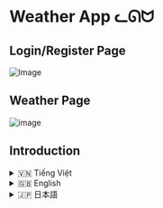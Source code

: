 # Weather App ᓚᘏᗢ

## Login/Register Page
![Image](https://github.com/user-attachments/assets/0ae52afd-662b-47b2-b45e-8af3d9e89441)

## Weather Page

![image](https://github.com/user-attachments/assets/d2083a10-7389-4624-969d-31ab0297f7ad)


## Introduction
<!-- Vietnamese -->
<details>
  <summary>🇻🇳 Tiếng Việt</summary>

## Giới thiệu

**Weather App (Rin)** là một ứng dụng tra cứu thời tiết đa năng, cung cấp thông tin thời tiết chi tiết, dự báo, lịch sử tìm kiếm, và tích hợp trí tuệ nhân tạo (AI) để hỗ trợ người dùng. Ứng dụng được xây dựng bằng Python, sử dụng Flask framework, API của OpenWeatherMap, và Google Gemini AI.

## Tính năng

*   **Tra cứu thời tiết hiện tại:**  Xem thông tin thời tiết chi tiết cho bất kỳ thành phố nào trên thế giới, bao gồm:
    *   Tên thành phố
    *   Nhiệt độ
    *   Cảm giác như
    *   Mô tả thời tiết (ví dụ: trời nắng, có mây, mưa,...)
    *   Độ ẩm
    *   Áp suất không khí
    *   Tốc độ gió
    *   Hướng gió
    *   Độ che phủ mây
    *   Tầm nhìn
    *   Thời gian mặt trời mọc/lặn
    *   Biểu tượng thời tiết
    *   Thanh hiển thị nhiệt độ
*   **Dự báo thời tiết:** Xem dự báo thời tiết trong 5 ngày tới (mỗi 3 giờ), bao gồm:
    *   Thời gian
    *   Nhiệt độ
    *   Mô tả thời tiết
    *   Xác suất mưa
    *   Biểu đồ nhiệt độ và xác suất mưa
*   **Bản đồ thời tiết:**  Xem bản đồ thời tiết với các lớp khác nhau (nhiệt độ, gió, áp suất, lượng mưa, mây).
*   **Lịch sử tra cứu:**
    *   Lưu trữ lịch sử tìm kiếm thời tiết của người dùng.
    *   Cho phép xem lại, xóa từng mục, hoặc xóa toàn bộ lịch sử.
    *   Tìm kiếm trong lịch sử.
    *   Phân trang lịch sử.
    *   Hiển thị trạng thái "đã xem" / "chưa xem" cho các mục lịch sử.
*   **Tích hợp AI (Rin):**
    *   Trò chuyện với AI (Rin) để hỏi về thời tiết, phân tích tác động của thời tiết đến sức khỏe, và nhận các lời khuyên.
    *   Sử dụng Google Gemini AI.
    *   Hỗ trợ định dạng Markdown và emoji trong câu trả lời của AI.
    *   Có thể tùy chỉnh độ rộng của sidebar chat.
* **Đồng hồ:**
    * Hiển thị đồng hồ kim và đồng hồ số.
    * Hiển thị thời gian giây.
    * Hiển thị ngày tháng.
    * Hiển thị thứ trong tuần.
    * Hiệu ứng Neon cho số, kim và các thành phần khác của đồng hồ.
* **Trình phát nhạc:**
    * Phát nhạc nền.
    * Hiển thị ảnh album và tên bài hát.
    * Điều khiển phát/tạm dừng, chuyển bài, lặp lại, phát ngẫu nhiên.
    * Điều chỉnh âm lượng.
    * Hiển thị thanh tiến trình và thời gian bài hát.
    * Hiển thị danh sách phát (playlist).
    * Hiển thị hiệu ứng visualizer.
*   **Đăng nhập/Đăng ký:**
    *   Quản lý tài khoản người dùng.
    *   Lưu trữ lịch sử tra cứu theo từng tài khoản.
*   **Chế độ tối (Dark Mode):** Chuyển đổi giữa giao diện sáng và tối.
*   **Responsive:** Giao diện tương thích với nhiều kích thước màn hình (desktop, mobile).
* **Thông báo lỗi:** Hiển thị thông báo lỗi rõ ràng khi có lỗi xảy ra (ví dụ: không tìm thấy thành phố).
* **Autocomplete:** Gợi ý tên thành phố khi người dùng nhập.

## Cài đặt

1.  **Yêu cầu hệ thống:**
    *   Python 3.6 trở lên.
    *   Các thư viện Python: `Flask`, `requests`, `python-dotenv`, `Werkzeug`, `google-generativeai`, `markdown`, `chart.js`, `leaflet`, `jquery`, `jquery-ui`, `bootstrap`.

2.  **Các bước cài đặt (Sử dụng `run.bat` - Khuyến nghị):**

    *   Tải repository này về máy (Clone hoặc tải ZIP).
    *   Mở thư mục vừa tải về (`weather_app`).
    *   Chạy file `run.bat`. File này sẽ tự động:
        *   Tạo môi trường ảo (virtual environment) `moitruongao`.
        *   Cài đặt các thư viện cần thiết (từ file `requirements.txt`).
        *   Chạy ứng dụng.

3.  **Các bước cài đặt (Thủ công):**
    Mở terminal (command prompt hoặc PowerShell trên Windows, terminal trên Linux/macOS):

    ```bash
    # Clone repository (nếu chưa tải về)
    git clone https://github.com/Rin1809/Weather_App.git
    cd Weather_App

    # Tạo môi trường ảo (tùy chọn nhưng rất khuyến khích)
    python -m venv moitruongao

    # Kích hoạt môi trường ảo
    # Trên Windows:
    moitruongao\Scripts\activate
    # Trên Linux/macOS:
    source moitruongao/bin/activate

    # Cài đặt các thư viện
    pip install -r requirements.txt
    ```

4.  **Chạy ứng dụng:**

    ```bash
    # Đảm bảo môi trường ảo đã được kích hoạt (nếu bạn dùng môi trường ảo)
    python app/app.py
    ```
    Hoặc
    ```bash
    #Trên window
    run.bat
    ```

## Hướng dẫn sử dụng

1.  **Đăng nhập/Đăng ký:**
    *   Truy cập trang đăng nhập/đăng ký.
    *   Tạo tài khoản mới hoặc đăng nhập bằng tài khoản đã có.
    *   Lịch sử tra cứu sẽ được lưu theo từng tài khoản.

2.  **Tra cứu thời tiết:**
    *   Nhập tên thành phố vào ô tìm kiếm và nhấn Enter hoặc nút "Tra cứu".
    *   Hoặc, sử dụng định vị (geolocation) để tra cứu thời tiết tại vị trí hiện tại.
    *   Thông tin thời tiết hiện tại và dự báo sẽ được hiển thị.

3.  **Xem bản đồ thời tiết:**
    *  Chuyển đổi giữa chế độ xem bản đồ và biểu đồ bằng nút "Chuyển đổi Biểu đồ/Bản đồ".
    *   Chọn các lớp bản đồ khác nhau (nhiệt độ, gió,...) bằng nút "Lớp bản đồ".

4.  **Xem lịch sử tra cứu:**
    *   Lịch sử tra cứu sẽ được hiển thị ở phần dưới trang chính.
    *   Nhấn vào một mục lịch sử để xem lại thông tin thời tiết.
    *   Xóa từng mục lịch sử hoặc xóa toàn bộ.
    *   Tìm kiếm trong lịch sử bằng nút "Tìm kiếm" trong phần lịch sử.
    *   Chuyển trang bằng nút "Trước" và "Sau".

5.  **Sử dụng AI (Rin):**
    *   Nhấn vào biểu tượng AI hoặc chữ "Hỏi AI" để mở sidebar chat.
    *   Nhập câu hỏi vào ô chat và nhấn Enter hoặc nút gửi.
    *  Có thể kéo để tăng giảm độ rộng của sidebar.

6.  **Sử dụng đồng hồ:**
    *   Đồng hồ sẽ luôn hiển thị ở bên phải màn hình (trên desktop).

7.  **Sử dụng trình phát nhạc:**
     *   Trình phát nhạc sẽ luôn hiển thị ở bên trái màn hình (trên desktop).
     *   Nhạc sẽ tự động phát khi vào trang.

8.  **Chuyển đổi chế độ tối:**
    *   Nhấn vào nút "Chế độ tối" (hình mặt trăng/mặt trời) ở góc trên bên phải để chuyển đổi.

## API Sử Dụng

*   **OpenWeatherMap API:**  Dùng để lấy dữ liệu thời tiết hiện tại và dự báo.  Bạn cần có API key để sử dụng.  Đặt API key vào file `.env` (trong thư mục `app`) với biến `API_KEY`.
*   **Google Gemini API:**  Dùng cho tính năng AI.  Bạn cần có API key. Đặt API key vào file `.env` với biến `GEMINI_API_KEY`.

## Cấu trúc thư mục

```
weather_app/
├── app/              # Thư mục chứa code chính của ứng dụng
│   ├── .env          # File cấu hình (chứa API key, SECRET_KEY)
│   ├── app.py        # File Python chính (chứa code Flask)
│   ├── static/       # Thư mục chứa các file tĩnh (CSS, JS, images, music)
│   │   ├── css/
│   │   ├── images/
│   │   ├── js/
│   │   └── music/
│   └── templates/    # Thư mục chứa các file HTML template
│       ├── index.html
│       └── login.html
├── plugins/          # (Không dùng đến)
├── run.bat           # Script để chạy ứng dụng (Windows)
├── user_data/        # Thư mục chứa dữ liệu người dùng (lịch sử tìm kiếm)
├── city.list.json     # Danh sách thành phố
└── requirements.txt  # Danh sách các thư viện Python cần thiết
```

## Lưu ý

*   **Môi trường ảo:** Luôn sử dụng môi trường ảo để quản lý các thư viện Python.

</details>

<!-- English -->
<details>
  <summary>🇬🇧 English</summary>

## Introduction

**Weather App (Rin)** is a feature-rich weather application that provides detailed weather information, forecasts, search history, and integrates with Artificial Intelligence (AI) to assist users.  The application is built with Python, using the Flask framework, the OpenWeatherMap API, and Google Gemini AI.

## Features

*   **Current Weather:** View detailed weather information for any city in the world, including:
    *   City name
    *   Temperature
    *   Feels-like temperature
    *   Weather description (e.g., sunny, cloudy, rainy, etc.)
    *   Humidity
    *   Air pressure
    *   Wind speed
    *   Wind direction
    *   Cloud cover
    *   Visibility
    *   Sunrise/sunset times
    *   Weather icon
    * Temperature Bar
*   **Weather Forecast:** View the weather forecast for the next 5 days (every 3 hours), including:
    *   Time
    *   Temperature
    *   Weather description
    *   Probability of precipitation
    *   Temperature and precipitation probability chart
*   **Weather Map:** View a weather map with different layers (temperature, wind, pressure, precipitation, clouds).
*   **Search History:**
    *   Stores the user's weather search history.
    *   Allows reviewing, deleting individual items, or clearing the entire history.
    *   Search within the history.
    *   History pagination.
    *   Displays "viewed" / "not viewed" status for history items.
*   **AI Integration (Rin):**
    *   Chat with AI (Rin) to ask about the weather, analyze the impact of weather on health, and receive advice.
    *   Uses Google Gemini AI.
    *   Supports Markdown formatting and emojis in AI responses.
    * Adjustable sidebar width.
*   **Clock:**
    * Display analog and digital clock.
    * Display seconds.
    * Display date.
    * Display day of week.
    * Neon effect for numbers, hands and other components.
*   **Music Player:**
    *   Plays background music.
    *   Displays album art and song title.
    *   Play/pause, next track, previous track, repeat, and shuffle controls.
    *   Volume control.
    *   Displays progress bar and song time.
    *   Displays playlist.
    *   Displays visualizer.
*   **Login/Register:**
    *   User account management.
    *   Stores search history for each account.
*   **Dark Mode:** Switch between light and dark themes.
*   **Responsive:** The interface is compatible with various screen sizes (desktop, mobile).
* **Error Alert:** Display clear error messages when an error (e.g. city not found).
* **Autocomplete:** City name suggestions.

## Installation

1.  **System Requirements:**
    *   Python 3.6 or higher.
    *   Python libraries: `Flask`, `requests`, `python-dotenv`, `Werkzeug`, `google-generativeai`, `markdown`, `chart.js`, `leaflet`, `jquery`, `jquery-ui`, `bootstrap`.

2.  **Installation Steps (Using `run.bat` - Recommended):**

    *   Download this repository (Clone or download ZIP).
    *   Open the downloaded folder (`weather_app`).
    *   Run the `run.bat` file. This will automatically:
        *   Create a virtual environment (`moitruongao`).
        *   Install the necessary libraries (from `requirements.txt`).
        *   Run the application.

3.  **Installation Steps (Manual):**
    Open a terminal (command prompt or PowerShell on Windows, terminal on Linux/macOS):

    ```bash
    # Clone the repository (if not already downloaded)
    git clone https://github.com/Rin1809/Weather_App.git
    cd Weather_App

    # Create a virtual environment (optional but highly recommended)
    python -m venv moitruongao

    # Activate the virtual environment
    # On Windows:
    moitruongao\Scripts\activate
    # On Linux/macOS:
    source moitruongao/bin/activate

    # Install the libraries
    pip install -r requirements.txt
    ```

4.  **Run the Application:**

    ```bash
    # Make sure the virtual environment is activated (if you are using one)
    python app/app.py
    ```
    Or
    ```bash
    #On window
    run.bat
    ```

## Usage Instructions

1.  **Login/Register:**
    *   Access the login/registration page.
    *   Create a new account or log in with an existing account.
    *   Search history will be saved for each account.

2.  **Weather Search:**
    *   Enter the city name in the search box and press Enter or the "Search" button.
    *   Or, use geolocation to look up the weather at your current location.
    *   Current weather information and forecast will be displayed.

3.  **View Weather Map:**
    *   Switch between map and chart views using the "Toggle Chart/Map" button.
    *   Select different map layers (temperature, wind,...) using the "Map Layers" button.

4.  **View Search History:**
    *   The search history will be displayed at the bottom of the main page.
    *   Click on a history item to view the weather information again.
    *   Delete individual history items or clear the entire history.
    *   Search within the history using the "Search" button in the history section.
    *   Navigate pages with "Previous" and "Next" button.

5.  **Use AI (Rin):**
    *   Click the AI icon or the "Ask AI" text to open the chat sidebar.
    *   Enter your question in the chat box and press Enter or the send button.
    * Drag to resize sidebar.

6.  **Use the clock:**
    * The clock will always display on the right side of the screen (desktop).

7.  **Use music player:**
    * The music player will always be displayed on the left side of the screen (desktop).
    * Music will automatically play when you enter page.

8.  **Switch Dark Mode:**
    *   Click the "Dark Mode" button (moon/sun icon) in the top right corner to switch.

## APIs Used

*   **OpenWeatherMap API:** Used to retrieve current weather data and forecasts. You need an API key to use it. Put the API key in the `.env` file (in the `app` folder) with the variable `API_KEY`.
*   **Google Gemini API:** Used for the AI feature. You need an API key.  Put the API key in the `.env` file with the variable `GEMINI_API_KEY`.

## Folder Structure

```
weather_app/
├── app/              # Main application code folder
│   ├── .env          # Configuration file (contains API key, SECRET_KEY)
│   ├── app.py        # Main Python file (contains Flask code)
│   ├── static/       # Static files (CSS, JS, images, music)
│   │   ├── css/
│   │   ├── images/
│   │   ├── js/
│   │   └── music/
│   └── templates/    # HTML template files
│       ├── index.html
│       └── login.html
├── plugins/          # (Unused)
├── run.bat           # Script to run the application (Windows)
├── user_data/        # User data folder (search history)
├── city.list.json     # List of cities
└── requirements.txt  # List of required Python libraries
```

## Notes

*   **Virtual Environment:** Always use a virtual environment to manage Python libraries.

</details>

<!-- Japanese -->
<details>
  <summary>🇯🇵 日本語</summary>

## イントロダクション

**Weather App (Rin)** は、詳細な天気情報、予報、検索履歴を提供し、ユーザーを支援する人工知能 (AI) を統合した多機能天気アプリケーションです。このアプリケーションは Python で構築されており、Flask フレームワーク、OpenWeatherMap API、Google Gemini AI を使用しています。

## 機能

*   **現在の天気:** 世界中の都市の詳細な天気情報を表示します。
    *   都市名
    *   気温
    *   体感温度
    *   天気の説明 (例: 晴れ、曇り、雨など)
    *   湿度
    *   気圧
    *   風速
    *   風向
    *   雲量
    *   視程
    *   日の出/日の入り時刻
    *   天気アイコン
    * 温度バー
*   **天気予報:** 今後5日間の天気予報 (3時間ごと) を表示します。
    *   時間
    *   気温
    *   天気の説明
    *   降水確率
    *   気温と降水確率のグラフ
*   **天気図:** さまざまなレイヤー (気温、風、気圧、降水量、雲) を持つ天気図を表示します。
*   **検索履歴:**
    *   ユーザーの天気検索履歴を保存します。
    *   個々のアイテムの確認、削除、または履歴全体のクリアが可能です。
    *   履歴内検索。
    *   履歴のページネーション。
    *   履歴アイテムの「表示済み」/「未表示」ステータスを表示します。
*   **AI 統合 (Rin):**
    *   AI (Rin) とチャットして、天気について質問したり、天気による健康への影響を分析したり、アドバイスを受けたりできます。
    *   Google Gemini AI を使用します。
    *   AI の応答で Markdown 形式と絵文字をサポートします。
    * サイドバーの幅を調整可能。
*   **時計:**
    * アナログ時計とデジタル時計を表示します。
    * 秒を表示します。
    * 日付を表示します。
    * 曜日を表示します。
    * 数字、針、その他のコンポーネントにネオンエフェクト。
*   **音楽プレーヤー:**
    *   BGM を再生します。
    *   アルバムアートと曲のタイトルを表示します。
    *   再生/一時停止、次のトラック、前のトラック、リピート、シャッフルコントロール。
    *   音量調節。
    *   プログレスバーと曲の時間を表示します。
    *   プレイリストを表示します。
    *   ビジュアライザーを表示します。
*   **ログイン/登録:**
    *   ユーザーアカウント管理。
    *   アカウントごとに検索履歴を保存します。
*   **ダークモード:** ライトテーマとダークテーマを切り替えます。
*   **レスポンシブ:** インターフェイスはさまざまな画面サイズ (デスクトップ、モバイル) に対応しています。
* **エラーアラート:** エラー(都市が見つからないなど)が発生した場合、明確なエラーメッセージを表示します。
* **オートコンプリート:** 都市名の候補を表示します。

## インストール

1.  **システム要件:**
    *   Python 3.6 以上。
    *   Python ライブラリ: `Flask`, `requests`, `python-dotenv`, `Werkzeug`, `google-generativeai`, `markdown`, `chart.js`, `leaflet`, `jquery`, `jquery-ui`, `bootstrap`.

2.  **インストール手順 (`run.bat` の使用 - 推奨):**

    *   このリポジトリをダウンロードします (クローンまたは ZIP ダウンロード)。
    *   ダウンロードしたフォルダ (`weather_app`) を開きます。
    *   `run.bat` ファイルを実行します。これにより、自動的に次の処理が行われます。
        *   仮想環境 (`moitruongao`) を作成します。
        *   必要なライブラリをインストールします (`requirements.txt` から)。
        *   アプリケーションを実行します。

3.  **インストール手順 (手動):**
    ターミナル (Windows ではコマンドプロンプトまたは PowerShell、Linux/macOS ではターミナル) を開きます。

    ```bash
    # リポジトリをクローンします (まだダウンロードしていない場合)
    git clone https://github.com/Rin1809/Weather_App.git
    cd Weather_App

    # 仮想環境を作成します (オプションですが、強く推奨します)
    python -m venv moitruongao

    # 仮想環境をアクティブ化します
    # Windows の場合:
    moitruongao\Scripts\activate
    # Linux/macOS の場合:
    source moitruongao/bin/activate

    # ライブラリをインストールします
    pip install -r requirements.txt
    ```

4.  **アプリケーションの実行:**

    ```bash
    # 仮想環境がアクティブ化されていることを確認してください (使用している場合)
    python app/app.py
    ```
    または
    ```bash
    #Windowsの場合
    run.bat
    ```

## 使用方法

1.  **ログイン/登録:**
    *   ログイン/登録ページにアクセスします。
    *   新しいアカウントを作成するか、既存のアカウントでログインします。
    *   検索履歴はアカウントごとに保存されます。

2.  **天気検索:**
    *   検索ボックスに都市名を入力し、Enter キーまたは「検索」ボタンを押します。
    *   または、位置情報を使用して現在地の天気を調べます。
    *   現在の天気情報と予報が表示されます。

3.  **天気図の表示:**
    *   「グラフ/地図の切り替え」ボタンを使用して、地図ビューとグラフビューを切り替えます。
    *   「地図レイヤー」ボタンを使用して、さまざまな地図レイヤー (気温、風など) を選択します。

4.  **検索履歴の表示:**
    *   検索履歴はメインページの下部に表示されます。
    *   履歴項目をクリックすると、天気情報が再度表示されます。
    *   個々の履歴アイテムを削除するか、履歴全体をクリアします。
    * 履歴セクションの[検索]ボタンを使用して、履歴内を検索します。
    * [前へ] および [次へ] ボタンでページを移動します。

5.  **AI (Rin) の使用:**
    *   AI アイコンまたは「AI に質問」テキストをクリックして、チャットサイドバーを開きます。
    *   チャットボックスに質問を入力し、Enter キーまたは送信ボタンを押します。
    * ドラッグでサイドバーのサイズを変更できます。

6.  **時計の使用:**
    * 時計は常に画面の右側に表示されます(デスクトップ)。

7.  **音楽プレーヤーの使用:**
    * 音楽プレーヤーは、常に画面の左側に表示されます(デスクトップ)。
    * ページに入ると、音楽が自動的に再生されます。

8.  **ダークモードの切り替え:**
    *   右上隅にある「ダークモード」ボタン (月/太陽のアイコン) をクリックして切り替えます。

## 使用されている API

*   **OpenWeatherMap API:** 現在の天気データと予報を取得するために使用されます。使用するには API キーが必要です。`app` フォルダ内の `.env` ファイルに `API_KEY` 変数を使用して API キーを設定してください。
*   **Google Gemini API:** AI 機能に使用されます。API キーが必要です。`.env` ファイルに `GEMINI_API_KEY` 変数を使用して API キーを設定してください。

## フォルダ構造

```
weather_app/
├── app/              # メインアプリケーションコードフォルダ
│   ├── .env          # 設定ファイル (API キー、SECRET_KEY を含む)
│   ├── app.py        # メイン Python ファイル (Flask コードを含む)
│   ├── static/       # 静的ファイル (CSS、JS、画像、音楽)
│   │   ├── css/
│   │   ├── images/
│   │   ├── js/
│   │   └── music/
│   └── templates/    # HTML テンプレートファイル
│       ├── index.html
│       └── login.html
├── plugins/          # (未使用)
├── run.bat           # アプリケーションを実行するためのスクリプト (Windows)
├── user_data/        # ユーザーデータフォルダ (検索履歴)
├── city.list.json     # 都市リスト
└── requirements.txt  # 必要な Python ライブラリのリスト
```

## 注意事項

*   **仮想環境:** Python ライブラリを管理するには、常に仮想環境を使用してください。

</details>
